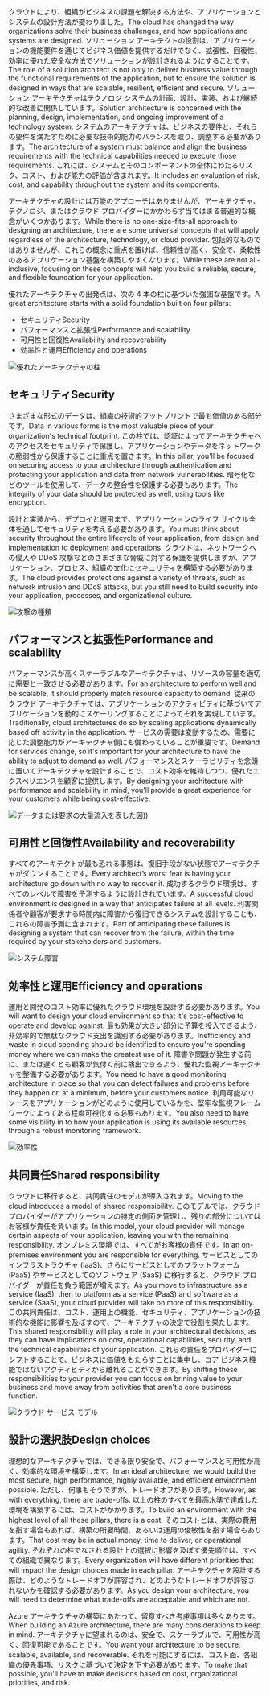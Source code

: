 <span data-ttu-id="68a07-101">クラウドにより、組織がビジネスの課題を解決する方法や、アプリケーションとシステムの設計方法が変わりました。</span><span class="sxs-lookup"><span data-stu-id="68a07-101">The cloud has changed the way organizations solve their business challenges, and how applications and systems are designed.</span></span> <span data-ttu-id="68a07-102">ソリューション アーキテクトの役割は、アプリケーションの機能要件を通じてビジネス価値を提供するだけでなく、拡張性、回復性、効率に優れた安全な方法でソリューションが設計されるようにすることです。</span><span class="sxs-lookup"><span data-stu-id="68a07-102">The role of a solution architect is not only to deliver business value through the functional requirements of the application, but to ensure the solution is designed in ways that are scalable, resilient, efficient and secure.</span></span> <span data-ttu-id="68a07-103">ソリューション アーキテクチャはテクノロジ システムの計画、設計、実装、および継続的な改善に関係しています。</span><span class="sxs-lookup"><span data-stu-id="68a07-103">Solution architecture is concerned with the planning, design, implementation, and ongoing improvement of a technology system.</span></span> <span data-ttu-id="68a07-104">システムのアーキテクチャは、ビジネスの要件と、それらの要件を満たすために必要な技術的能力のバランスを取り、調整する必要があります。</span><span class="sxs-lookup"><span data-stu-id="68a07-104">The architecture of a system must balance and align the business requirements with the technical capabilities needed to execute those requirements.</span></span> <span data-ttu-id="68a07-105">これには、システムとそのコンポーネントの全体にわたるリスク、コスト、および能力の評価が含まれます。</span><span class="sxs-lookup"><span data-stu-id="68a07-105">It includes an evaluation of risk, cost, and capability throughout the system and its components.</span></span>

<span data-ttu-id="68a07-106">アーキテクチャの設計には万能のアプローチはありませんが、アーキテクチャ、テクノロジ、またはクラウド プロバイダーにかかわらず当てはまる普遍的な概念がいくつかあります。</span><span class="sxs-lookup"><span data-stu-id="68a07-106">While there is no one-size-fits-all approach to designing an architecture, there are some universal concepts that will apply regardless of the architecture, technology, or cloud provider.</span></span> <span data-ttu-id="68a07-107">包括的なものではありませんが、これらの概念に重点を置けば、信頼性が高く、安全で、柔軟性のあるアプリケーション基盤を構築しやすくなります。</span><span class="sxs-lookup"><span data-stu-id="68a07-107">While these are not all-inclusive, focusing on these concepts will help you build a reliable, secure, and flexible foundation for your application.</span></span>

<span data-ttu-id="68a07-108">優れたアーキテクチャの出発点は、次の 4 本の柱に基づいた強固な基盤です。</span><span class="sxs-lookup"><span data-stu-id="68a07-108">A great architecture starts with a solid foundation built on four pillars:</span></span>

* <span data-ttu-id="68a07-109">セキュリティ</span><span class="sxs-lookup"><span data-stu-id="68a07-109">Security</span></span>
* <span data-ttu-id="68a07-110">パフォーマンスと拡張性</span><span class="sxs-lookup"><span data-stu-id="68a07-110">Performance and scalability</span></span>
* <span data-ttu-id="68a07-111">可用性と回復性</span><span class="sxs-lookup"><span data-stu-id="68a07-111">Availability and recoverability</span></span>
* <span data-ttu-id="68a07-112">効率性と運用</span><span class="sxs-lookup"><span data-stu-id="68a07-112">Efficiency and operations</span></span>

![優れたアーキテクチャの柱](../media-draft/pillars.png)

## <a name="security"></a><span data-ttu-id="68a07-114">セキュリティ</span><span class="sxs-lookup"><span data-stu-id="68a07-114">Security</span></span>

<span data-ttu-id="68a07-115">さまざまな形式のデータは、組織の技術的フットプリントで最も価値のある部分です。</span><span class="sxs-lookup"><span data-stu-id="68a07-115">Data in various forms is the most valuable piece of your organization's technical footprint.</span></span> <span data-ttu-id="68a07-116">この柱では、認証によってアーキテクチャへのアクセスをセキュリティで保護し、アプリケーションやデータをネットワークの脆弱性から保護することに重点を置きます。</span><span class="sxs-lookup"><span data-stu-id="68a07-116">In this pillar, you'll be focused on securing access to your architecture through authentication and protecting your application and data from network vulnerabilities.</span></span> <span data-ttu-id="68a07-117">暗号化などのツールを使用して、データの整合性を保護する必要もあります。</span><span class="sxs-lookup"><span data-stu-id="68a07-117">The integrity of your data should be protected as well, using tools like encryption.</span></span>

<span data-ttu-id="68a07-118">設計と実装から、デプロイと運用まで、アプリケーションのライフ サイクル全体を通してセキュリティを考える必要があります。</span><span class="sxs-lookup"><span data-stu-id="68a07-118">You must think about security throughout the entire lifecycle of your application, from design and implementation to deployment and operations.</span></span> <span data-ttu-id="68a07-119">クラウドは、ネットワークへの侵入や DDoS 攻撃などのさまざまな脅威に対する保護を提供しますが、アプリケーション、プロセス、組織の文化にセキュリティを構築する必要があります。</span><span class="sxs-lookup"><span data-stu-id="68a07-119">The cloud provides protections against a variety of threats, such as network intrusion and DDoS attacks, but you still need to build security into your application, processes, and organizational culture.</span></span>

![攻撃の種類](../media-draft/security.png)

## <a name="performance-and-scalability"></a><span data-ttu-id="68a07-121">パフォーマンスと拡張性</span><span class="sxs-lookup"><span data-stu-id="68a07-121">Performance and scalability</span></span>

<span data-ttu-id="68a07-122">パフォーマンスが高くスケーラブルなアーキテクチャは、リソースの容量を適切に需要と一致させる必要があります。</span><span class="sxs-lookup"><span data-stu-id="68a07-122">For an architecture to perform well and be scalable, it should properly match resource capacity to demand.</span></span> <span data-ttu-id="68a07-123">従来のクラウド アーキテクチャでは、アプリケーションのアクティビティに基づいてアプリケーションを動的にスケーリングすることによってそれを実現しています。</span><span class="sxs-lookup"><span data-stu-id="68a07-123">Traditionally, cloud architectures do so by scaling applications dynamically based off activity in the application.</span></span> <span data-ttu-id="68a07-124">サービスの需要は変動するため、需要に応じた調整能力がアーキテクチャ側にも備わっていることが重要です。</span><span class="sxs-lookup"><span data-stu-id="68a07-124">Demand for services change, so it's important for your architecture to have the ability to adjust to demand as well.</span></span> <span data-ttu-id="68a07-125">パフォーマンスとスケーラビリティを念頭に置いてアーキテクチャを設計することで、コスト効率を維持しつつ、優れたエクスペリエンスを顧客に提供します。</span><span class="sxs-lookup"><span data-stu-id="68a07-125">By designing your architecture with performance and scalability in mind, you'll provide a great experience for your customers while being cost-effective.</span></span>

![データまたは要求の大量流入を表した図](../media-draft/performance-demand.png)<span data-ttu-id="68a07-127">)</span><span class="sxs-lookup"><span data-stu-id="68a07-127">)</span></span>

## <a name="availability-and-recoverability"></a><span data-ttu-id="68a07-128">可用性と回復性</span><span class="sxs-lookup"><span data-stu-id="68a07-128">Availability and recoverability</span></span>

<span data-ttu-id="68a07-129">すべてのアーキテクトが最も恐れる事態は、復旧手段がない状態でアーキテクチャがダウンすることです。</span><span class="sxs-lookup"><span data-stu-id="68a07-129">Every architect’s worst fear is having your architecture go down with no way to recover it.</span></span> <span data-ttu-id="68a07-130">成功するクラウド環境は、すべてのレベルで障害を予測するように設計されています。</span><span class="sxs-lookup"><span data-stu-id="68a07-130">A successful cloud environment is designed in a way that anticipates failure at all levels.</span></span> <span data-ttu-id="68a07-131">利害関係者や顧客が要求する時間内に障害から復旧できるシステムを設計することも、これらの障害予測に含まれます。</span><span class="sxs-lookup"><span data-stu-id="68a07-131">Part of anticipating these failures is designing a system that can recover from the failure, within the time required by your stakeholders and customers.</span></span>

![システム障害](../media-draft/system-failure.png)

## <a name="efficiency-and-operations"></a><span data-ttu-id="68a07-133">効率性と運用</span><span class="sxs-lookup"><span data-stu-id="68a07-133">Efficiency and operations</span></span>

<span data-ttu-id="68a07-134">運用と開発のコスト効率に優れたクラウド環境を設計する必要があります。</span><span class="sxs-lookup"><span data-stu-id="68a07-134">You will want to design your cloud environment so that it's cost-effective to operate and develop against.</span></span> <span data-ttu-id="68a07-135">最も効果が大きい部分に予算を投入できるよう、非効率的で無駄なクラウド支出を識別する必要があります。</span><span class="sxs-lookup"><span data-stu-id="68a07-135">Inefficiency and waste in cloud spending should be identified to ensure you're spending money where we can make the greatest use of it.</span></span> <span data-ttu-id="68a07-136">障害や問題が発生する前に、または遅くとも顧客が気付く前に検出できるよう、優れた監視アーキテクチャを整備する必要があります。</span><span class="sxs-lookup"><span data-stu-id="68a07-136">You need to have a good monitoring architecture in place so that you can detect failures and problems before they happen or, at a minimum, before your customers notice.</span></span> <span data-ttu-id="68a07-137">利用可能なリソースをアプリケーションがどのように使用しているかを、堅牢な監視フレームワークによってある程度可視化する必要もあります。</span><span class="sxs-lookup"><span data-stu-id="68a07-137">You also need to have some visibility in to how your application is using its available resources, through a robust monitoring framework.</span></span>

![効率性](../media-draft/efficiency.png)

## <a name="shared-responsibility"></a><span data-ttu-id="68a07-139">共同責任</span><span class="sxs-lookup"><span data-stu-id="68a07-139">Shared responsibility</span></span>

<span data-ttu-id="68a07-140">クラウドに移行すると、共同責任のモデルが導入されます。</span><span class="sxs-lookup"><span data-stu-id="68a07-140">Moving to the cloud introduces a model of shared responsibility.</span></span> <span data-ttu-id="68a07-141">このモデルでは、クラウド プロバイダーがアプリケーションの特定の側面を管理し、残りの部分についてはお客様が責任を負います。</span><span class="sxs-lookup"><span data-stu-id="68a07-141">In this model, your cloud provider will manage certain aspects of your application, leaving you with the remaining responsibility.</span></span> <span data-ttu-id="68a07-142">オンプレミス環境では、すべてがお客様の責任です。</span><span class="sxs-lookup"><span data-stu-id="68a07-142">In an on-premises environment you are responsible for everything.</span></span> <span data-ttu-id="68a07-143">サービスとしてのインフラストラクチャ (IaaS)、さらにサービスとしてのプラットフォーム (PaaS) やサービスとしてのソフトウェア (SaaS) に移行すると、クラウド プロバイダーが責任を負う範囲が増えます。</span><span class="sxs-lookup"><span data-stu-id="68a07-143">As you move to infrastructure as a service (IaaS), then to platform as a service (PaaS) and software as a service (SaaS), your cloud provider will take on more of this responsibility.</span></span> <span data-ttu-id="68a07-144">この共同責任は、コスト、運用上の機能、セキュリティ、アプリケーションの技術的な機能に影響を及ぼすので、アーキテクチャの決定で役割を果たします。</span><span class="sxs-lookup"><span data-stu-id="68a07-144">This shared responsibility will play a role in your architectural decisions, as they can have implications on cost, operational capabilities, security, and the technical capabilities of your application.</span></span> <span data-ttu-id="68a07-145">これらの責任をプロバイダーにシフトすることで、ビジネスに価値をもたらすことに集中し、コア ビジネス機能ではないアクティビティから離れることができます。</span><span class="sxs-lookup"><span data-stu-id="68a07-145">By shifting these responsibilities to your provider you can focus on brining value to your business and move away from activities that aren't a core business function.</span></span>

![クラウド サービス モデル](../media-draft/cloud-responsibility-model.png)

## <a name="design-choices"></a><span data-ttu-id="68a07-147">設計の選択肢</span><span class="sxs-lookup"><span data-stu-id="68a07-147">Design choices</span></span>

<span data-ttu-id="68a07-148">理想的なアーキテクチャでは、できる限り安全で、パフォーマンスと可用性が高く、効率的な環境を構築します。</span><span class="sxs-lookup"><span data-stu-id="68a07-148">In an ideal architecture, we would build the most secure, high performance, highly available, and efficient environment possible.</span></span> <span data-ttu-id="68a07-149">ただし、何事もそうですが、トレードオフがあります。</span><span class="sxs-lookup"><span data-stu-id="68a07-149">However, as with everything, there are trade-offs.</span></span> <span data-ttu-id="68a07-150">以上の柱のすべてを最高水準で達成した環境を構築するには、コストがかかります。</span><span class="sxs-lookup"><span data-stu-id="68a07-150">To build an environment with the highest level of all these pillars, there is a cost.</span></span> <span data-ttu-id="68a07-151">そのコストとは、実際の費用を指す場合もあれば、構築の所要時間、あるいは運用の俊敏性を指す場合もあります。</span><span class="sxs-lookup"><span data-stu-id="68a07-151">That cost may be in actual money, time to deliver, or operational agility.</span></span> <span data-ttu-id="68a07-152">それぞれの柱でなされる設計上の選択に影響を及ぼす優先順位は、すべての組織で異なります。</span><span class="sxs-lookup"><span data-stu-id="68a07-152">Every organization will have different priorities that will impact the design choices made in each pillar.</span></span> <span data-ttu-id="68a07-153">アーキテクチャを設計する際は、どのようなトレードオフが許容され、どのようなトレードオフが許容されないかを確認する必要があります。</span><span class="sxs-lookup"><span data-stu-id="68a07-153">As you design your architecture, you will need to determine what trade-offs are acceptable and which are not.</span></span>

<span data-ttu-id="68a07-154">Azure アーキテクチャの構築にあたって、留意すべき考慮事項は多々あります。</span><span class="sxs-lookup"><span data-stu-id="68a07-154">When building an Azure architecture, there are many considerations to keep in mind.</span></span> <span data-ttu-id="68a07-155">アーキテクチャに望まれるのは、安全で、スケーラブルで、可用性が高く、回復可能であることです。</span><span class="sxs-lookup"><span data-stu-id="68a07-155">You want your architecture to be secure, scalable, available, and recoverable.</span></span> <span data-ttu-id="68a07-156">それを可能にするには、コスト面、各組織の優先事項、リスクに基づいて決定を下す必要があります。</span><span class="sxs-lookup"><span data-stu-id="68a07-156">To make that possible, you'll have to make decisions based on cost, organizational priorities, and risk.</span></span>